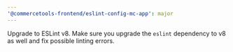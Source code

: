 ```yaml
---
'@commercetools-frontend/eslint-config-mc-app': major
---
```


Upgrade to ESLint v8. Make sure you upgrade the `eslint` dependency to v8 as well and fix possible linting errors.
